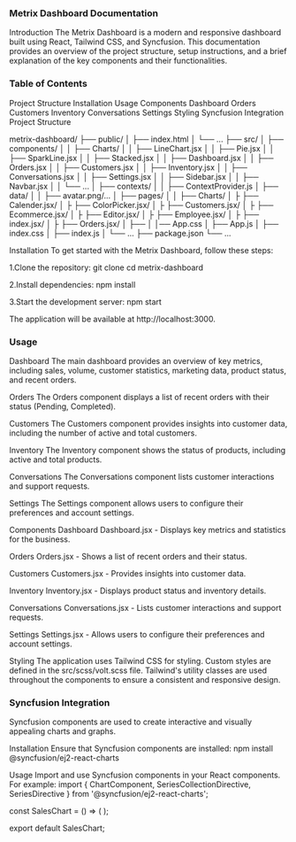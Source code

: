 ### Metrix Dashboard Documentation

Introduction
The Metrix Dashboard is a modern and responsive dashboard built using React, Tailwind CSS, and Syncfusion. This documentation provides an overview of the project structure, setup instructions, and a brief explanation of the key components and their functionalities.

### Table of Contents

Project Structure
Installation
Usage
Components
Dashboard
Orders
Customers
Inventory
Conversations
Settings
Styling
Syncfusion Integration
Project Structure

metrix-dashboard/
├── public/
│ ├── index.html
│ └── ...
├── src/
│ ├── components/
│ │ ├── Charts/
│ │ ├── LineChart.jsx
│ │ ├── Pie.jsx
│ │ ├── SparkLine.jsx
│ │ ├── Stacked.jsx
│ │ ├── Dashboard.jsx
│ │ ├── Orders.jsx
│ │ ├── Customers.jsx
│ │ ├── Inventory.jsx
│ │ ├── Conversations.jsx
│ │ ├── Settings.jsx
│ │ ├── Sidebar.jsx
│ │ ├── Navbar.jsx
│ │ └── ...
│ ├── contexts/
│ │ ├── ContextProvider.js
│ ├── data/
│ │ ├── avatar.png/...
│ ├── pages/
│ │ ├── Charts/
│ ├ ├── Calender.jsx/
│ ├ ├── ColorPicker.jsx/
│ ├ ├── Customers.jsx/
│ ├ ├── Ecommerce.jsx/
│ ├ ├── Editor.jsx/
│ ├ ├── Employee.jsx/
│ ├ ├── index.jsx/
│ ├ ├── Orders.jsx/
│ ├──
│ │── App.css
│ ├── App.js
│ ├── index.css
│ ├── index.js
│ └── ...
├── package.json
└── ...

Installation
To get started with the Metrix Dashboard, follow these steps:

1.Clone the repository:
git clone <repository-url>
cd metrix-dashboard

2.Install dependencies:
npm install

3.Start the development server:
npm start

The application will be available at http://localhost:3000.

### Usage

Dashboard
The main dashboard provides an overview of key metrics, including sales, volume, customer statistics, marketing data, product status, and recent orders.

Orders
The Orders component displays a list of recent orders with their status (Pending, Completed).

Customers
The Customers component provides insights into customer data, including the number of active and total customers.

Inventory
The Inventory component shows the status of products, including active and total products.

Conversations
The Conversations component lists customer interactions and support requests.

Settings
The Settings component allows users to configure their preferences and account settings.

Components
Dashboard
Dashboard.jsx - Displays key metrics and statistics for the business.

Orders
Orders.jsx - Shows a list of recent orders and their status.

Customers
Customers.jsx - Provides insights into customer data.

Inventory
Inventory.jsx - Displays product status and inventory details.

Conversations
Conversations.jsx - Lists customer interactions and support requests.

Settings
Settings.jsx - Allows users to configure their preferences and account settings.

Styling
The application uses Tailwind CSS for styling. Custom styles are defined in the src/scss/volt.scss file. Tailwind's utility classes are used throughout the components to ensure a consistent and responsive design.

### Syncfusion Integration

Syncfusion components are used to create interactive and visually appealing charts and graphs.

Installation
Ensure that Syncfusion components are installed:
npm install @syncfusion/ej2-react-charts

Usage
Import and use Syncfusion components in your React components. For example:
import { ChartComponent, SeriesCollectionDirective, SeriesDirective } from '@syncfusion/ej2-react-charts';

const SalesChart = () => (
<ChartComponent>
<SeriesCollectionDirective>
<SeriesDirective dataSource={data} xName='x' yName='y' type='Column' />
</SeriesCollectionDirective>
</ChartComponent>
);

export default SalesChart;

